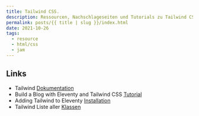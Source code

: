 ```yaml
---
title: Tailwind CSS.
description: Ressourcen, Nachschlageseiten und Tutorials zu Tailwind CSS.
permalink: posts/{{ title | slug }}/index.html
date: 2021-10-26
tags:
  - resource
  - html/css
  - jam
---
```


## Links

- Tailwind [Dokumentation](https://tailwindcss.com/docs)
- Build a Blog with Eleventy and Tailwind CSS [Tutorial](https://stubborncode.com/posts/build-a-blog-with-eleventy-and-tailwindcss-part-1/)
- Adding Tailwind to Eleventy [Installation](https://daily-dev-tips.com/posts/adding-tailwind-to-eleventy/)
- Tailwind Liste aller [Klassen](https://tailwind.build/classes)
